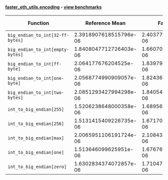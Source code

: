 #### [faster_eth_utils.encoding](https://github.com/BobTheBuidler/faster-eth-utils/blob/master/faster_eth_utils/encoding.py) - [view benchmarks](https://github.com/BobTheBuidler/faster-eth-utils/blob/master/benchmarks/test_encoding_benchmarks.py)

| Function | Reference Mean | Faster Mean | % Change | Speedup (%) | x Faster | Faster |
|----------|---------------|-------------|----------|-------------|----------|--------|
| `big_endian_to_int[32-ff-bytes]` | 2.3918907618515796e-06 | 2.4037779246934444e-06 | -0.50% | -0.49% | 1.00x | ❌ |
| `big_endian_to_int[empty-bytes]` | 1.8408047712726403e-06 | 1.660700347350717e-06 | 9.78% | 10.85% | 1.11x | ✅ |
| `big_endian_to_int[ff-byte]` | 2.064177676204525e-06 | 1.8397927622270785e-06 | 10.87% | 12.20% | 1.12x | ✅ |
| `big_endian_to_int[one-byte]` | 2.0568774990909057e-06 | 1.8243660303993056e-06 | 11.30% | 12.74% | 1.13x | ✅ |
| `big_endian_to_int[two-bytes]` | 2.0851293427994298e-06 | 1.8405466222194024e-06 | 11.73% | 13.29% | 1.13x | ✅ |
| `int_to_big_endian[255]` | 1.5206238648000358e-06 | 1.6895684721304033e-06 | -11.11% | -10.00% | 0.90x | ❌ |
| `int_to_big_endian[256]` | 1.5131415409226735e-06 | 1.6717016628066584e-06 | -10.48% | -9.48% | 0.91x | ❌ |
| `int_to_big_endian[max]` | 2.0065951106191724e-06 | 2.108439579008578e-06 | -5.08% | -4.83% | 0.95x | ❌ |
| `int_to_big_endian[one]` | 1.513646099625951e-06 | 1.6767635494096497e-06 | -10.78% | -9.73% | 0.90x | ❌ |
| `int_to_big_endian[zero]` | 1.6302834374072857e-06 | 1.7104727182342327e-06 | -4.92% | -4.69% | 0.95x | ❌ |
